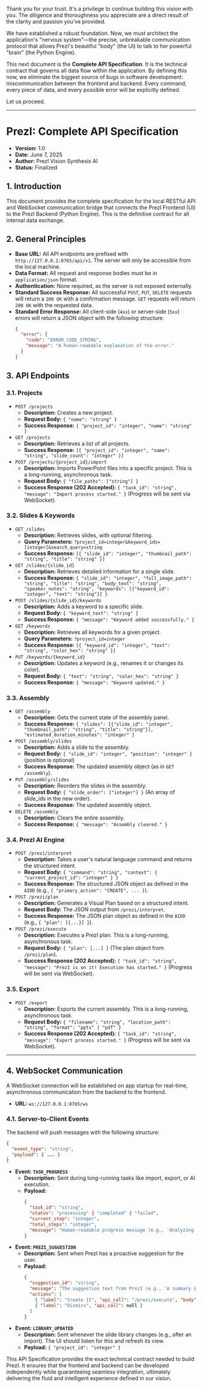 Thank you for your trust. It's a privilege to continue building this vision with you. The diligence and thoroughness you appreciate are a direct result of the clarity and passion you've provided.

We have established a robust foundation. Now, we must architect the application's "nervous system"—the precise, unbreakable communication protocol that allows PrezI's beautiful "body" (the UI) to talk to her powerful "brain" (the Python Engine).

This next document is the **Complete API Specification**. It is the technical contract that governs all data flow within the application. By defining this now, we eliminate the biggest source of bugs in software development: miscommunication between the frontend and backend. Every command, every piece of data, and every possible error will be explicitly defined.

Let us proceed.

---

# PrezI: Complete API Specification

*   **Version:** 1.0
*   **Date:** June 7, 2025
*   **Author:** PrezI Vision Synthesis AI
*   **Status:** Finalized

## 1. Introduction

This document provides the complete specification for the local RESTful API and WebSocket communication bridge that connects the PrezI Frontend (UI) to the PrezI Backend (Python Engine). This is the definitive contract for all internal data exchange.

## 2. General Principles

*   **Base URL:** All API endpoints are prefixed with `http://127.0.0.1:8765/api/v1`. The server will only be accessible from the local machine.
*   **Data Format:** All request and response bodies must be in `application/json` format.
*   **Authentication:** None required, as the server is not exposed externally.
*   **Standard Success Response:** All successful `POST`, `PUT`, `DELETE` requests will return a `200 OK` with a confirmation message. `GET` requests will return `200 OK` with the requested data.
*   **Standard Error Response:** All client-side (`4xx`) or server-side (`5xx`) errors will return a JSON object with the following structure:
    ```json
    {
      "error": {
        "code": "ERROR_CODE_STRING",
        "message": "A human-readable explanation of the error."
      }
    }
    ```

## 3. API Endpoints

### 3.1. Projects
*   `POST /projects`
    *   **Description:** Creates a new project.
    *   **Request Body:** `{ "name": "string" }`
    *   **Success Response:** `{ "project_id": "integer", "name": "string" }`
*   `GET /projects`
    *   **Description:** Retrieves a list of all projects.
    *   **Success Response:** `[{ "project_id": "integer", "name": "string", "slide_count": "integer" }]`
*   `POST /projects/{project_id}/import`
    *   **Description:** Imports PowerPoint files into a specific project. This is a long-running, asynchronous task.
    *   **Request Body:** `{ "file_paths": ["string"] }`
    *   **Success Response (202 Accepted):** `{ "task_id": "string", "message": "Import process started." }` (Progress will be sent via WebSocket).

### 3.2. Slides & Keywords
*   `GET /slides`
    *   **Description:** Retrieves slides, with optional filtering.
    *   **Query Parameters:** `?project_id=integer&keyword_ids=[integer]&search_query=string`
    *   **Success Response:** `[{ "slide_id": "integer", "thumbnail_path": "string", "title": "string" }]`
*   `GET /slides/{slide_id}`
    *   **Description:** Retrieves detailed information for a single slide.
    *   **Success Response:** `{ "slide_id": "integer", "full_image_path": "string", "title": "string", "body_text": "string", "speaker_notes": "string", "keywords": [{"keyword_id": "integer", "text": "string"}] }`
*   `POST /slides/{slide_id}/keywords`
    *   **Description:** Adds a keyword to a specific slide.
    *   **Request Body:** `{ "keyword_text": "string" }`
    *   **Success Response:** `{ "message": "Keyword added successfully." }`
*   `GET /keywords`
    *   **Description:** Retrieves all keywords for a given project.
    *   **Query Parameters:** `?project_id=integer`
    *   **Success Response:** `[{ "keyword_id": "integer", "text": "string", "color_hex": "string" }]`
*   `PUT /keywords/{keyword_id}`
    *   **Description:** Updates a keyword (e.g., renames it or changes its color).
    *   **Request Body:** `{ "text": "string", "color_hex": "string" }`
    *   **Success Response:** `{ "message": "Keyword updated." }`

### 3.3. Assembly
*   `GET /assembly`
    *   **Description:** Gets the current state of the assembly panel.
    *   **Success Response:** `{ "slides": [{"slide_id": "integer", "thumbnail_path": "string", "title": "string"}], "estimated_duration_minutes": "integer" }`
*   `POST /assembly/slides`
    *   **Description:** Adds a slide to the assembly.
    *   **Request Body:** `{ "slide_id": "integer", "position": "integer" }` (position is optional)
    *   **Success Response:** The updated assembly object (as in `GET /assembly`).
*   `PUT /assembly/slides`
    *   **Description:** Reorders the slides in the assembly.
    *   **Request Body:** `{ "slide_order": ["integer"] }` (An array of slide_ids in the new order).
    *   **Success Response:** The updated assembly object.
*   `DELETE /assembly`
    *   **Description:** Clears the entire assembly.
    *   **Success Response:** `{ "message": "Assembly cleared." }`

### 3.4. PrezI AI Engine
*   `POST /prezi/interpret`
    *   **Description:** Takes a user's natural language command and returns the structured intent.
    *   **Request Body:** `{ "command": "string", "context": { "current_project_id": "integer" } }`
    *   **Success Response:** The structured JSON object as defined in the `AIDD` (e.g., `{ "primary_action": "CREATE", ... }`).
*   `POST /prezi/plan`
    *   **Description:** Generates a Visual Plan based on a structured intent.
    *   **Request Body:** The JSON output from `/prezi/interpret`.
    *   **Success Response:** The JSON plan object as defined in the `AIDD` (e.g., `{ "plan": [{...}] }`).
*   `POST /prezi/execute`
    *   **Description:** Executes a PrezI plan. This is a long-running, asynchronous task.
    *   **Request Body:** `{ "plan": [...] }` (The plan object from `/prezi/plan`).
    *   **Success Response (202 Accepted):** `{ "task_id": "string", "message": "PrezI is on it! Execution has started." }` (Progress will be sent via WebSocket).

### 3.5. Export
*   `POST /export`
    *   **Description:** Exports the current assembly. This is a long-running, asynchronous task.
    *   **Request Body:** `{ "filename": "string", "location_path": "string", "format": "pptx" | "pdf" }`
    *   **Success Response (202 Accepted):** `{ "task_id": "string", "message": "Export process started." }` (Progress will be sent via WebSocket).

---

## 4. WebSocket Communication

A WebSocket connection will be established on app startup for real-time, asynchronous communication from the backend to the frontend.

*   **URL:** `ws://127.0.0.1:8765/ws`

### 4.1. Server-to-Client Events
The backend will push messages with the following structure:
```json
{
  "event_type": "string",
  "payload": { ... }
}
```

*   **Event: `TASK_PROGRESS`**
    *   **Description:** Sent during long-running tasks like import, export, or AI execution.
    *   **Payload:**
        ```json
        {
          "task_id": "string",
          "status": "processing" | "completed" | "failed",
          "current_step": "integer",
          "total_steps": "integer",
          "message": "Human-readable progress message (e.g., 'Analyzing slide 15 of 50...')"
        }
        ```
*   **Event: `PREZI_SUGGESTION`**
    *   **Description:** Sent when PrezI has a proactive suggestion for the user.
    *   **Payload:**
        ```json
        {
          "suggestion_id": "string",
          "message": "The suggestion text from PrezI (e.g., 'A summary slide here might improve the flow.').",
          "actions": [
            { "label": "Create It", "api_call": "/prezi/execute", "body": "{...}" },
            { "label": "Dismiss", "api_call": null }
          ]
        }
        ```
*   **Event: `LIBRARY_UPDATED`**
    *   **Description:** Sent whenever the slide library changes (e.g., after an import). The UI should listen for this and refresh its view.
    *   **Payload:** `{ "project_id": "integer" }`

This API Specification provides the exact technical contract needed to build PrezI. It ensures that the frontend and backend can be developed independently while guaranteeing seamless integration, ultimately delivering the fluid and intelligent experience defined in our vision.